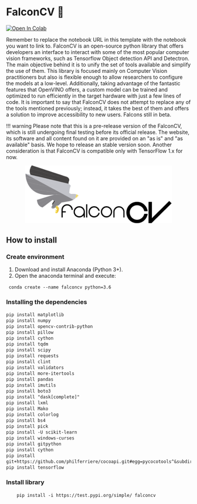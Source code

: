 # FalconCV  :eagle: 

[![Open In Colab](https://colab.research.google.com/assets/colab-badge.svg)](https://colab.research.google.com/drive/1Q_l7RsAFiITJVj8yOMLR0yVNf97T7r43)

Remember to replace the notebook URL in this template with the notebook you want to link to.
FalconCV is an open-source python library that offers developers an interface to interact with some of the most popular computer vision frameworks, such as Tensorflow Object detection API and Detectron. The main objective behind it is to unify the set of tools available and simplify the use of them. This library is focused mainly on Computer Vision practitioners but also is flexible enough to allow researchers to configure the models at a low-level. Additionally, taking advantage of the fantastic features that OpenVINO offers, a custom model can be trained and optimized to run efficiently in the target hardware with just a few lines of code. It is important to say that FalconCV does not attempt to replace any of the tools mentioned previously; instead, it takes the best of them and offers a solution to improve accessibility to new users. Falcons still in beta.

!!! warning
    Please note that this is a pre-release version of the FalconCV, which is still undergoing final testing before its official release. The website, its software and all content found on it are provided on an "as is" and "as available" basis. We hope to release an stable version soon. Another consideration is that FalconCV is compatible only with TensorFlow 1.x for now.

<div style="text-align:center">
    <img src="images/full_logo.png" width="400">
</div>


## How to install

### Create environment 
1. Download and install Anaconda (Python 3+).
2. Open the anaconda terminal and execute:
```console
 conda create --name falconcv python=3.6
```

### Installing the dependencies
```console
pip install matplotlib
pip install numpy
pip install opencv-contrib-python
pip install pillow
pip install cython
pip install tqdm
pip install scipy
pip install requests 
pip install clint
pip install validators
pip install more-itertools
pip install pandas
pip install imutils
pip install boto3
pip install "dask[complete]" 
pip install lxml
pip install Mako
pip install colorlog
pip install bs4
pip install pick
pip install -U scikit-learn
pip install windows-curses
pip install gitpython
pip install cython
pip install git+https://github.com/philferriere/cocoapi.git#egg=pycocotools^&subdirectory=PythonAPI
pip install tensorflow
```

### Install library
```console
    pip install -i https://test.pypi.org/simple/ falconcv
```

